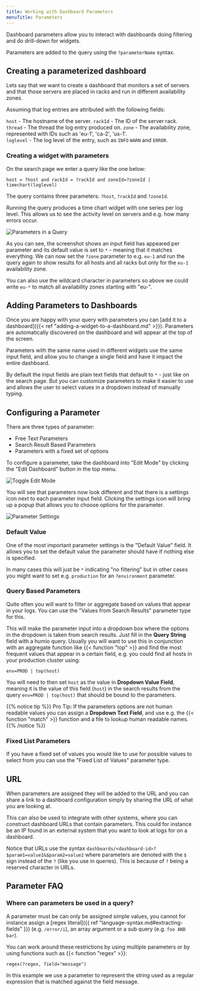 ```yaml
---
title: Working with Dashboard Parameters
menuTitle: Parameters
---
```


Dashboard parameters allow you to interact with dashboards doing filtering and do drill-down
for widgets.

Parameters are added to the query using the `?parameterName` syntax.

## Creating a parameterized dashboard

Lets say that we want to create a dashboard that monitors a set of servers and that
those servers are placed in racks and run in different availability zones.

Assuming that log entries are attributed with the following fields:

`host` - The hostname of the server.
`rackId` - The ID of the server rack.
`thread` - The thread the log entry produced on.
`zone` - The availability zone, represented with IDs such as 'eu-1', 'ca-2', 'us-1'.  
`loglevel` - The log level of the entry, such as `INFO` `WARN` and `ERROR`.

### Creating a widget with parameters

On the search page we enter a query like the one below:

```humio
host = ?host and rackId = ?rackId and zoneId=?zoneId | timechart(loglevel)
```

The query contains three parameters: `?host`, `?rackId` and `?zoneId`.

Running the query produces a time chart widget with one series per log level. This allows
us to see the activity level on servers and e.g. how many errors occur.

![Parameters in a Query](/images/pages/dashboards/parameters-in-query.png)

As you can see, the screenshot shows an input field has appeared per parameter and its default value is set to `*` -
meaning that it matches everything. We can now set the `?zone` parameter to e.g. `eu-1`
and run the query again to show results for all hosts and all racks but only for the `eu-1` availability zone.

You can also use the wildcard character in parameters so above we could write `eu-*` to match all
availability zones starting with "eu-".

## Adding Parameters to Dashboards

Once you are happy with your query with parameters you can [add it to a dashboard]({{< ref "adding-a-widget-to-a-dashboard.md" >}}). Parameters are automatically
discovered on the dashboard and will appear at the top of the screen.

Parameters with the same name used in different widgets use the same input field, and allow
you to change a single field and have it impact the entire dashboard.

By default the input fields are plain text fields that default to `*` - just like on the search page.
But you can customize parameters to make it easier to use and allows the user to select values in
a dropdown instead of manually typing.

## Configuring a Parameter

There are three types of parameter:

- Free Text Parameters
- Search Result Based Parameters
- Parameters with a fixed set of options

To configure a parameter, take the dashboard into "Edit Mode" by clicking the "Edit Dashboard"
button in the top menu.

![Toggle Edit Mode](/images/pages/dashboards/edit-mode.png)

You will see that parameters now look different and that there is a settings icon next to each
parameter input field. Clicking the settings icon will bring up a popup that allows you to choose options
for the parameter.

![Parameter Settings](/images/pages/dashboards/param-config.png)


### Default Value

One of the most important parameter settings is the "Default Value" field. It allows you to
set the default value the parameter should have if nothing else is specified.

In many cases this will just be `*` indicating "no filtering" but in
other cases you might want to set e.g. `production` for an `?environment` parameter.

### Query Based Parameters

Quite often you will want to filter or aggregate based on values that appear in your logs. You
can use the "Values from Search Results" parameter type for this.

This will make the parameter input into a dropdown box where the options in the dropdown is taken
from search results. Just fill in the **Query String** field with a humio query.
Usually you will want to use this in conjunction with an aggregate function like {{< function "top" >}} and find the most frequent values that appear in a certain field, e.g. you could find all hosts in your production cluster using:

```humio
env=PROD | top(host)
```

You will need to then set `host` as the value in **Dropdown Value Field**, meaning it is the value of this field
(`host`) in the search results from the query `env=PROD | top(host)` that should be bound to the parameters.

{{% notice tip %}}
Pro Tip: If the parameters options are not human readable values you can assign a **Dropdown Text Field**,
and use e.g. the {{< function "match" >}} function and a file to lookup human readable names.
{{% /notice %}}

### Fixed List Parameters

If you have a fixed set of values you would like to use for possible values to select from you can use
the "Fixed List of Values" parameter type.

## URL

When parameters are assigned they will be added to the URL and you can share a link to a dashboard configuration
simply by sharing the URL of what you are looking at.

This can also be used to integrate with other systems, where you can construct dashboard URLs that contain
parameters. This could for instance be an IP found in an external system that you want to look at logs for on
a dashboard.

Notice that URLs use the syntax `dashboards/<dashboard-id>?$param1=value1&$param2=value2` where parameters are
denoted with the `$` sign instead of the `?` (like you use in queries). This is because of `?` being a reserved
character in URLs. 

## Parameter FAQ

### Where can parameters be used in a query?

A parameter must be can only be assigned simple values, you cannot for instance assign
a [regex literal]({{ ref "language-syntax.md#extracting-fields" }}) (e.g. `/error/i`),
an array argument or a sub query (e.g. `foo AND bar`).

You can work around these restrictions by using multiple parameters or by using functions
such as {{< function "regex" >}}:

```humio
regex(?regex, field="message")
```

In this example we use a parameter to represent the string used as a regular expression that
is matched against the field message.
